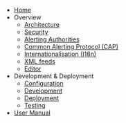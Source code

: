 - [Home](/)
- Overview
  - [Architecture](architecture.md)
  - [Security](security.md)
  - [Alerting Authorities](alerting-authorities.md)
  - [Common Alerting Protocol (CAP)](cap.md)
  - [Internationalisation (I18n)](i18n.md)
  - [XML feeds](feeds.md)
  - [Editor](editor.md)
- Development & Deployment
  - [Configuration](configuration.md)
  - [Development](development.md)
  - [Deployment](deployment.md)
  - [Testing](testing.md)
- [User Manual](user-manual.md)
